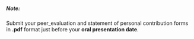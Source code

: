 ##### Note:

Submit your peer_evaluation and statement of personal contribution forms in **.pdf** format just before your **oral presentation date**. 
